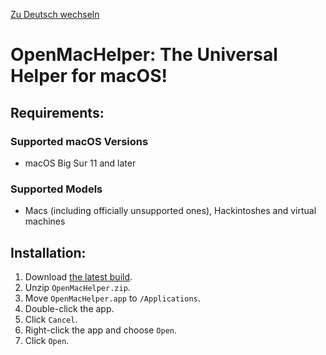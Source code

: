 [Zu Deutsch wechseln](README_DE.md)

# OpenMacHelper: The Universal Helper for macOS!

## Requirements:

### Supported macOS Versions
* macOS Big Sur 11 and later

### Supported Models
* Macs (including officially unsupported ones), Hackintoshes and virtual machines

## Installation:

1. Download [the latest build](https://nightly.link/F1248/OpenMacHelper/workflows/Build-OpenMacHelper/main/OpenMacHelper.zip).
2. Unzip `OpenMacHelper.zip`.
3. Move `OpenMacHelper.app` to `/Applications`.
4. Double-click the app.
5. Click `Cancel`.
6. Right-click the app and choose `Open`.
7. Click `Open`.

